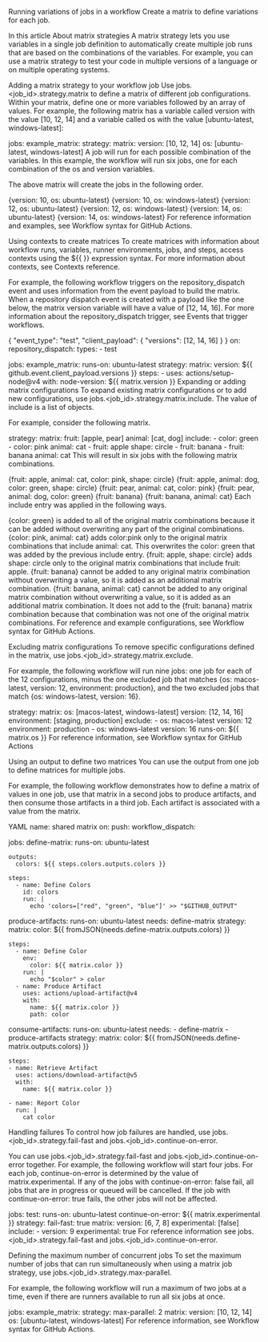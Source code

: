 Running variations of jobs in a workflow
Create a matrix to define variations for each job.

In this article
About matrix strategies
A matrix strategy lets you use variables in a single job definition to automatically create multiple job runs that are based on the combinations of the variables. For example, you can use a matrix strategy to test your code in multiple versions of a language or on multiple operating systems.

Adding a matrix strategy to your workflow job
Use jobs.<job_id>.strategy.matrix to define a matrix of different job configurations. Within your matrix, define one or more variables followed by an array of values. For example, the following matrix has a variable called version with the value [10, 12, 14] and a variable called os with the value [ubuntu-latest, windows-latest]:

jobs:
  example_matrix:
    strategy:
      matrix:
        version: [10, 12, 14]
        os: [ubuntu-latest, windows-latest]
A job will run for each possible combination of the variables. In this example, the workflow will run six jobs, one for each combination of the os and version variables.

The above matrix will create the jobs in the following order.

{version: 10, os: ubuntu-latest}
{version: 10, os: windows-latest}
{version: 12, os: ubuntu-latest}
{version: 12, os: windows-latest}
{version: 14, os: ubuntu-latest}
{version: 14, os: windows-latest}
For reference information and examples, see Workflow syntax for GitHub Actions.

Using contexts to create matrices
To create matrices with information about workflow runs, variables, runner environments, jobs, and steps, access contexts using the ${{ <context> }} expression syntax. For more information about contexts, see Contexts reference.

For example, the following workflow triggers on the repository_dispatch event and uses information from the event payload to build the matrix. When a repository dispatch event is created with a payload like the one below, the matrix version variable will have a value of [12, 14, 16]. For more information about the repository_dispatch trigger, see Events that trigger workflows.

{
  "event_type": "test",
  "client_payload": {
    "versions": [12, 14, 16]
  }
}
on:
  repository_dispatch:
    types:
      - test

jobs:
  example_matrix:
    runs-on: ubuntu-latest
    strategy:
      matrix:
        version: ${{ github.event.client_payload.versions }}
    steps:
      - uses: actions/setup-node@v4
        with:
          node-version: ${{ matrix.version }}
Expanding or adding matrix configurations
To expand existing matrix configurations or to add new configurations, use jobs.<job_id>.strategy.matrix.include. The value of include is a list of objects.

For example, consider the following matrix.

strategy:
  matrix:
    fruit: [apple, pear]
    animal: [cat, dog]
    include:
      - color: green
      - color: pink
        animal: cat
      - fruit: apple
        shape: circle
      - fruit: banana
      - fruit: banana
        animal: cat
This will result in six jobs with the following matrix combinations.

{fruit: apple, animal: cat, color: pink, shape: circle}
{fruit: apple, animal: dog, color: green, shape: circle}
{fruit: pear, animal: cat, color: pink}
{fruit: pear, animal: dog, color: green}
{fruit: banana}
{fruit: banana, animal: cat}
Each include entry was applied in the following ways.

{color: green} is added to all of the original matrix combinations because it can be added without overwriting any part of the original combinations.
{color: pink, animal: cat} adds color:pink only to the original matrix combinations that include animal: cat. This overwrites the color: green that was added by the previous include entry.
{fruit: apple, shape: circle} adds shape: circle only to the original matrix combinations that include fruit: apple.
{fruit: banana} cannot be added to any original matrix combination without overwriting a value, so it is added as an additional matrix combination.
{fruit: banana, animal: cat} cannot be added to any original matrix combination without overwriting a value, so it is added as an additional matrix combination. It does not add to the {fruit: banana} matrix combination because that combination was not one of the original matrix combinations.
For reference and example configurations, see Workflow syntax for GitHub Actions.

Excluding matrix configurations
To remove specific configurations defined in the matrix, use jobs.<job_id>.strategy.matrix.exclude.

For example, the following workflow will run nine jobs: one job for each of the 12 configurations, minus the one excluded job that matches {os: macos-latest, version: 12, environment: production}, and the two excluded jobs that match {os: windows-latest, version: 16}.

strategy:
  matrix:
    os: [macos-latest, windows-latest]
    version: [12, 14, 16]
    environment: [staging, production]
    exclude:
      - os: macos-latest
        version: 12
        environment: production
      - os: windows-latest
        version: 16
runs-on: ${{ matrix.os }}
For reference information, see Workflow syntax for GitHub Actions

Using an output to define two matrices
You can use the output from one job to define matrices for multiple jobs.

For example, the following workflow demonstrates how to define a matrix of values in one job, use that matrix in a second jobs to produce artifacts, and then consume those artifacts in a third job. Each artifact is associated with a value from the matrix.

YAML
name: shared matrix
on:
  push:
  workflow_dispatch:

jobs:
  define-matrix:
    runs-on: ubuntu-latest

    outputs:
      colors: ${{ steps.colors.outputs.colors }}

    steps:
      - name: Define Colors
        id: colors
        run: |
          echo 'colors=["red", "green", "blue"]' >> "$GITHUB_OUTPUT"

  produce-artifacts:
    runs-on: ubuntu-latest
    needs: define-matrix
    strategy:
      matrix:
        color: ${{ fromJSON(needs.define-matrix.outputs.colors) }}

    steps:
      - name: Define Color
        env:
          color: ${{ matrix.color }}
        run: |
          echo "$color" > color
      - name: Produce Artifact
        uses: actions/upload-artifact@v4
        with:
          name: ${{ matrix.color }}
          path: color

  consume-artifacts:
    runs-on: ubuntu-latest
    needs:
    - define-matrix
    - produce-artifacts
    strategy:
      matrix:
        color: ${{ fromJSON(needs.define-matrix.outputs.colors) }}

    steps:
    - name: Retrieve Artifact
      uses: actions/download-artifact@v5
      with:
        name: ${{ matrix.color }}

    - name: Report Color
      run: |
        cat color
Handling failures
To control how job failures are handled, use jobs.<job_id>.strategy.fail-fast and jobs.<job_id>.continue-on-error.

You can use jobs.<job_id>.strategy.fail-fast and jobs.<job_id>.continue-on-error together. For example, the following workflow will start four jobs. For each job, continue-on-error is determined by the value of matrix.experimental. If any of the jobs with continue-on-error: false fail, all jobs that are in progress or queued will be cancelled. If the job with continue-on-error: true fails, the other jobs will not be affected.

jobs:
  test:
    runs-on: ubuntu-latest
    continue-on-error: ${{ matrix.experimental }}
    strategy:
      fail-fast: true
      matrix:
        version: [6, 7, 8]
        experimental: [false]
        include:
          - version: 9
            experimental: true
For reference information see jobs.<job_id>.strategy.fail-fast and jobs.<job_id>.continue-on-error.

Defining the maximum number of concurrent jobs
To set the maximum number of jobs that can run simultaneously when using a matrix job strategy, use jobs.<job_id>.strategy.max-parallel.

For example, the following workflow will run a maximum of two jobs at a time, even if there are runners available to run all six jobs at once.

jobs:
  example_matrix:
    strategy:
      max-parallel: 2
      matrix:
        version: [10, 12, 14]
        os: [ubuntu-latest, windows-latest]
For reference information, see Workflow syntax for GitHub Actions.